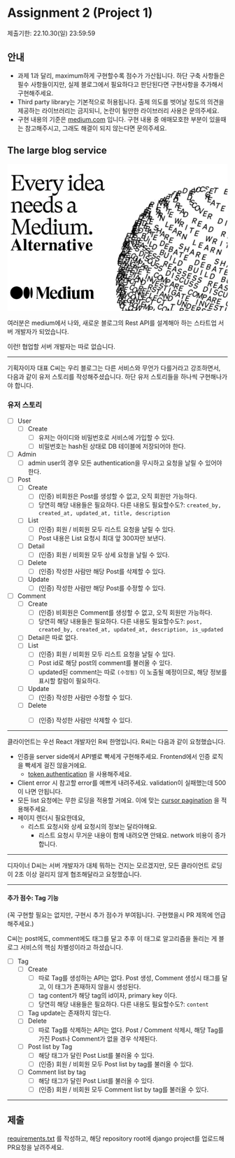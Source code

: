 # Assignment 2 (Project 1)

제출기한: 22.10.30(일) 23:59:59

## 안내
- 과제 1과 달리, maximum하게 구현할수록 점수가 가산됩니다. 하단 구축 사항들은 필수 사항들이지만, 실제 블로그에서 필요하다고 판단된다면 구현사항을 추가해서 구현해주세요.
- Third party library는 기본적으로 허용됩니다. 출제 의도를 벗어날 정도의 의견을 제공하는 라이브러리는 금지되니, 논란이 될만한 라이브러리 사용은 문의주세요.
- 구현 내용의 기준은 [medium.com](https://medium.com/) 입니다. 구현 내용 중 애매모호한 부분이 있을때는 참고해주시고, 그래도 해결이 되지 않는다면 문의주세요.


## The large blog service

![미디엄 대안](./medium-alternative.webp)

여러분은 medium에서 나와, 새로운 블로그의 Rest API를 설계해아 하는 스타트업 서버 개발자가 되었습니다. 

이런! 협업할 서버 개발자는 따로 없습니다.

---

기획자이자 대표 C씨는 우리 블로그는 다른 서비스와 무언가 다를거라고 강조하면서, 다음과 같이 유저 스토리를 작성해주셨습니다. 하단 유저 스토리들을 하나씩 구현해나가야 합니다. 
### 유저 스토리
- [ ] User
  - [ ] Create  
    - [ ] 유저는 아이디와 비밀번호로 서비스에 가입할 수 있다.
    - [ ] 비밀번호는 hash된 상태로 DB 테이블에 저장되어야 한다.
- [ ] Admin 
  - [ ] admin user의 경우 모든 authentication을 무시하고 요청을 날릴 수 있어야 한다.
- [ ] Post 
  - [ ] Create
    - [ ] (인증) 비회원은 Post를 생성할 수 없고, 오직 회원만 가능하다.
    - [ ] 당연히 해당 내용들은 필요하다. 다른 내용도 필요할수도?: `created_by, created_at, updated_at, title, description`
  - [ ] List 
    - [ ] (인증) 회원 / 비회원 모두 리스트 요청을 날릴 수 있다.
    - [ ] Post 내용은 List 요청시 최대 앞 300자만 보낸다.
  - [ ] Detail 
    - [ ] (인증) 회원 / 비회원 모두 상세 요청을 날릴 수 있다.
  - [ ] Delete 
    - [ ] (인증) 작성한 사람만 해당 Post를 삭제할 수 있다.
  - [ ] Update 
    - [ ] (인증) 작성한 사람만 해당 Post를 수정할 수 있다.
- [ ] Comment
  - [ ] Create 
    - [ ] (인증) 비회원은 Comment를 생성할 수 없고, 오직 회원만 가능하다.
    - [ ] 당연히 해당 내용들은 필요하다. 다른 내용도 필요할수도?: `post, created_by, created_at, updated_at, description, is_updated`
  - [ ] Detail은 따로 없다.
  - [ ] List 
    - [ ] (인증) 회원 / 비회원 모두 리스트 요청을 날릴 수 있다.
    - [ ] Post id로 해당 post의 comment를 불러올 수 있다.
    - [ ] updated된 comment는 따로 `(수정됨)` 이 노출될 예정이므로, 해당 정보를 표시할 칼럼이 필요하다.
  - [ ] Update 
    - [ ] (인증) 작성한 사람만 수정할 수 있다.
  - [ ] Delete 
    - [ ] (인증) 작성한 사람만 삭제할 수 있다.


---

클라이언트는 우선 React 개발자인 R씨 한명입니다. R씨는 다음과 같이 요청했습니다.

- 인증을 server side에서 API별로 빡세게 구현해주세요. Frontend에서 인증 로직을 빡세게 걸진 않을거에요.
  - [token authentication](https://www.django-rest-framework.org/api-guide/authentication/#tokenauthentication) 을 사용해주세요.
- Client error 시 참고할 error를 예쁘게 내려주세요. validation이 실패했는데 500이 나면 안됩니다.
- 모든 list 요청에는 무한 로딩을 적용할 거에요. 이에 맞는 [cursor pagination](https://www.django-rest-framework.org/api-guide/pagination/#cursorpagination) 을 적용해주세요.
- 페이지 렌더시 필요한데요,
  - 리스트 요청시와 상세 요청시의 정보는 달라야해요.
    - 리스트 요청시 무거운 내용이 함께 내려오면 안돼요. network 비용이 증가합니다.

---
디자이너 D씨는 서버 개발자가 대체 뭐하는 건지는 모르겠지만, 모든 클라이언트 로딩이 2초 이상 걸리지 않게 협조해달라고 요청했습니다.

---

#### 추가 점수: Tag 기능
(꼭 구현할 필요는 없지만, 구현시 추가 점수가 부여됩니다. 구현했을시 PR 제목에 언급해주세요.)

C씨는 post에도, comment에도 태그를 달고 추후 이 태그로 알고리즘을 돌리는 게 블로그 서비스의 핵심 차별성이라고 하셨습니다.

- [ ] Tag 
  - [ ] Create
    - [ ] 따로 Tag를 생성하는 API는 없다. Post 생성, Comment 생성시 태그를 달고, 이 태그가 존재하지 않을시 생성된다.
    - [ ] tag content가 해당 tag의 id이자, primary key 이다.
    - [ ] 당연히 해당 내용들은 필요하다. 다른 내용도 필요할수도?: `content`
  - [ ] Tag update는 존재하지 않는다.
  - [ ] Delete
    - [ ] 따로 Tag를 삭제하는 API는 없다. Post / Comment 삭제시, 해당 Tag를 가진 Post나 Comment가 없을 경우 삭제된다.
  - [ ] Post list by Tag
    - [ ] 해당 태그가 달린 Post List를 불러올 수 있다.
    - [ ] (인증) 회원 / 비회원 모두 Post list by tag를 불러올 수 있다.
  - [ ] Comment list by tag
    - [ ] 해당 태그가 달린 Post List를 불러올 수 있다.
    - [ ] (인증) 회원 / 비회원 모두 Comment list by tag를 불러올 수 있다.

---
## 제출
[requirements.txt](https://pip.pypa.io/en/stable/user_guide/#requirements-files) 를 작성하고, 해당 repository root에 django project를 업로드해 PR요청을 날려주세요.
